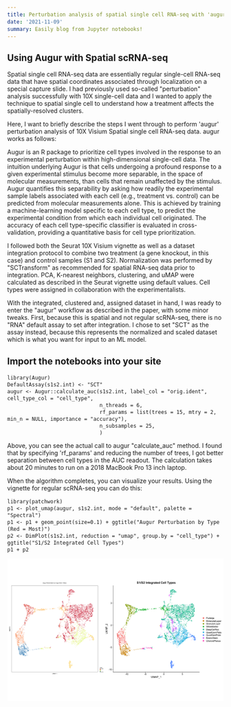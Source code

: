 ```yaml
---
title: Perturbation analysis of spatial single cell RNA-seq with 'augur'
date: '2021-11-09'
summary: Easily blog from Jupyter notebooks!
---
```




## Using Augur with Spatial scRNA-seq 

Spatial single cell RNA-seq data are essentially regular single-cell RNA-seq data that have spatial coordinates associated through localization on a special capture slide. I had previously used so-called "perturbation" analysis successfully with 10X single-cell data and I wanted to apply the technique to spatial single cell to understand how a treatment affects the spatially-resolved clusters.

Here, I want to briefly describe the steps I went through to perform 'augur' perturbation analysis of 10X Visium Spatial single cell RNA-seq data.   augur works as follows:  

Augur is an R package to prioritize cell types involved in the response to an experimental perturbation within high-dimensional single-cell data. The intuition underlying Augur is that cells undergoing a profound response to a given experimental stimulus become more separable, in the space of molecular measurements, than cells that remain unaffected by the stimulus. Augur quantifies this separability by asking how readily the experimental sample labels associated with each cell (e.g., treatment vs. control) can be predicted from molecular measurements alone. This is achieved by training a machine-learning model specific to each cell type, to predict the experimental condition from which each individual cell originated. The accuracy of each cell type-specific classifier is evaluated in cross-validation, providing a quantitative basis for cell type prioritization.

I followed both the Seurat 10X Visium vignette as well as a dataset integration protocol to combine two treatment (a gene knockout, in this case) and control samples (S1 and S2).   Normalization was performed by "SCTransform" as recommended for spatial RNA-seq data prior to integration.   PCA,  K-nearest neighbors, clustering, and uMAP were calculated as described in the Seurat vignette using default values.    Cell types were assigned in collaboration with the experimentalists.  

With the integrated, clustered and, assigned dataset in hand, I was ready to enter the "augur" workflow as described in the paper, with some minor tweaks. First, because this is spatial and not regular scRNA-seq, there is no "RNA" default assay to set after integration. I chose to set "SCT" as the assay instead, because this represents the normalized and scaled dataset which is what you want for input to an ML model.

## Import the notebooks into your site

```{r}
library(Augur)
DefaultAssay(s1s2.int) <- "SCT"
augur <- Augur::calculate_auc(s1s2.int, label_col = "orig.ident", cell_type_col = "cell_type", 
                              n_threads = 6, 
                              rf_params = list(trees = 15, mtry = 2, min_n = NULL, importance = "accuracy"),
                              n_subsamples = 25,
                              )
```

Above, you can see the actual call to augur "calculate_auc" method. I found that by specifying 'rf_params' and reducing the number of trees, I got better separation between cell types in the AUC readout. The calculation takes about 20 minutes to run on a 2018 MacBook Pro 13 inch laptop.

When the algorithm completes, you can visualize your results. Using the vignette for regular scRNA-seq you can do this:

```{r}
library(patchwork)
p1 <- plot_umap(augur, s1s2.int, mode = "default", palette = "Spectral")
p1 <- p1 + geom_point(size=0.1) + ggtitle("Augur Perturbation by Type (Red = Most)")
p2 <- DimPlot(s1s2.int, reduction = "umap", group.by = "cell_type") + ggtitle("S1/S2 Integrated Cell Types")
p1 + p2 
```

    
![png](S1S2_integrate_augur_UMAP.png)
    
